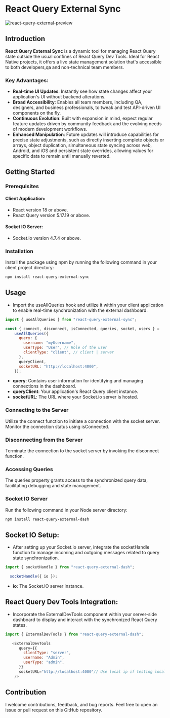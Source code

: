 # React Query External Sync

![react-query-external-preview](https://github.com/LovesWorking/LovesWorking/assets/111514077/e8c119cc-44bc-48ba-a398-dfba30e44396)

## Introduction

**React Query External Sync** is a dynamic tool for managing React Query state outside the usual confines of React Query Dev Tools. Ideal for React Native projects, it offers a live state management solution that's accessible to both developers,qa  and non-technical team members.

### Key Advantages:
- **Real-time UI Updates**: Instantly see how state changes affect your application's UI without backend alterations.
- **Broad Accessibility**: Enables all team members, including QA, designers, and business professionals, to tweak and test API-driven UI components on the fly.
- **Continuous Evolution**: Built with expansion in mind, expect regular feature updates driven by community feedback and the evolving needs of modern development workflows.
- **Enhanced Manipulation**: Future updates will introduce capabilities for precise state adjustments, such as directly inserting complete objects or arrays, object duplication, simultaneous state syncing across web, Android, and iOS and persistent state overrides, allowing values for specific data to remain until manually reverted.

## Getting Started

### Prerequisites

#### Client Application:
- React version 18 or above.
- React Query version 5.17.19 or above.

#### Socket IO Server:
- Socket.io version 4.7.4 or above.

### Installation

Install the package using npm by running the following command in your client project directory:

```bash
npm install react-query-external-sync
```

## Usage
- Import the useAllQueries hook and utilize it within your client application to enable real-time synchronization with the external dashboard.

```javascript
import { useAllQueries } from "react-query-external-sync";

const { connect, disconnect, isConnected, queries, socket, users } =
    useAllQueries({
      query: {
        username: "myUsername",
        userType: "User", // Role of the user
        clientType: "client", // client | server
      },
      queryClient,
      socketURL: "http://localhost:4000",
    });
```
- **query**: Contains user information for identifying and managing connections in the dashboard.
- **queryClient**: Your application's React Query client instance.
- **socketURL**: The URL where your Socket.io server is hosted.

 ### Connecting to the Server

Utilize the connect function to initiate a connection with the socket server. Monitor the connection status using isConnected.

### Disconnecting from the Server

Terminate the connection to the socket server by invoking the disconnect function.

### Accessing Queries

The queries property grants access to the synchronized query data, facilitating debugging and state management.

### Socket IO Server

Run the following command in your Node server directory:

```bash
npm install react-query-external-dash
```

## Socket IO Setup:

-  After setting up your Socket.io server, integrate the socketHandle function to manage incoming and outgoing messages related to query state synchronization.

```javascript
import { socketHandle } from "react-query-external-dash";

  socketHandle({ io });
```

- **io**:  The Socket.IO server instance.

## React Query Dev Tools Integration:

- Incorporate the ExternalDevTools component within your server-side dashboard to display and interact with the synchronized React Query states.

```javascript
import { ExternalDevTools } from "react-query-external-dash";

   <ExternalDevTools
      query={{
        clientType: "server",
        username: "Admin",
        userType: "admin",
      }}
      socketURL="http://localhost:4000"// Use local ip if testing localy for Android ie http://192.168.4.21:4000
    />

```

## Contribution

I welcome contributions, feedback, and bug reports. Feel free to open an issue or pull request on this GitHub repository.

